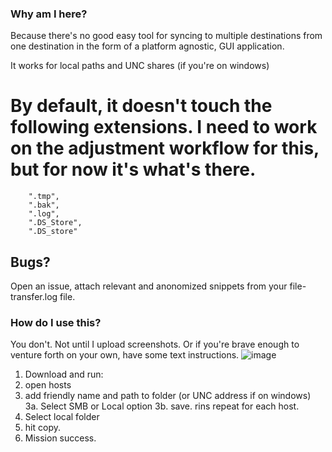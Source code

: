 ### Why am I here?
Because there's no good easy tool for syncing to multiple destinations from one destination in the form of a platform agnostic, GUI application. 

It works for local paths and UNC shares (if you're on windows)

# By default, it doesn't touch the following extensions. I need to work on the adjustment workflow for this, but for now it's what's there. 
```
    ".tmp",
    ".bak",
    ".log",
    ".DS_Store",
    ".DS_store"
```


## Bugs?
Open an issue, attach relevant and anonomized snippets from your file-transfer.log file. 



### How do I use this?
You don't. Not until I upload screenshots. Or if you're brave enough to venture forth on your own, have some text instructions. 
![image](https://github.com/user-attachments/assets/214742f3-d729-459c-aa93-56c2b7213c85)


1. Download and run:
2. open hosts
3. add friendly name and path to folder (or UNC address if on windows)
   3a. Select SMB or Local option
   3b. save. rins repeat for each host.
4. Select local folder
5. hit copy. 
6. Mission success. 
